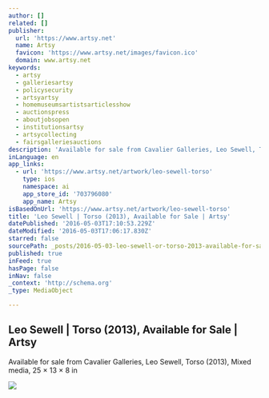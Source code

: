 ```yaml
---
author: []
related: []
publisher:
  url: 'https://www.artsy.net'
  name: Artsy
  favicon: 'https://www.artsy.net/images/favicon.ico'
  domain: www.artsy.net
keywords:
  - artsy
  - galleriesartsy
  - policysecurity
  - artsyartsy
  - homemuseumsartistsarticlesshow
  - auctionspress
  - aboutjobsopen
  - institutionsartsy
  - artsycollecting
  - fairsgalleriesauctions
description: 'Available for sale from Cavalier Galleries, Leo Sewell, Torso (2013), Mixed media, 25 × 13 × 8 in'
inLanguage: en
app_links:
  - url: 'https://www.artsy.net/artwork/leo-sewell-torso'
    type: ios
    namespace: ai
    app_store_id: '703796080'
    app_name: Artsy
isBasedOnUrl: 'https://www.artsy.net/artwork/leo-sewell-torso'
title: 'Leo Sewell | Torso (2013), Available for Sale | Artsy'
datePublished: '2016-05-03T17:10:53.229Z'
dateModified: '2016-05-03T17:06:17.830Z'
starred: false
sourcePath: _posts/2016-05-03-leo-sewell-or-torso-2013-available-for-sale-or-artsy.md
published: true
inFeed: true
hasPage: false
inNav: false
_context: 'http://schema.org'
_type: MediaObject

---
```

<article style=""><h1>Leo Sewell | Torso (2013), Available for Sale | Artsy</h1><p>Available for sale from Cavalier Galleries, Leo Sewell, Torso (2013), Mixed media, 25 × 13 × 8 in</p><img src="https://d32dm0rphc51dk.cloudfront.net/IvmLfffr8YUm5OWZwEMEPg/large.jpg" /></article>
